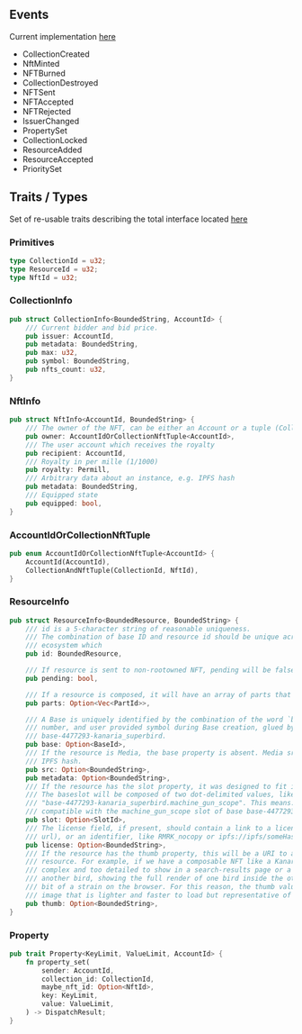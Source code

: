 ## Events

Current implementation [here](https://github.com/rmrk-team/rmrk-substrate/blob/main/pallets/rmrk-core/src/lib.rs#L67-L149)

- CollectionCreated
- NftMinted
- NFTBurned
- CollectionDestroyed
- NFTSent
- NFTAccepted
- NFTRejected
- IssuerChanged
- PropertySet
- CollectionLocked
- ResourceAdded
- ResourceAccepted
- PrioritySet

## Traits / Types

Set of re-usable traits describing the total interface located [here](https://github.com/rmrk-team/rmrk-substrate/tree/main/traits/src)

### Primitives

```rust
type CollectionId = u32;
type ResourceId = u32;
type NftId = u32;
```

### **CollectionInfo**

```rust
pub struct CollectionInfo<BoundedString, AccountId> {
	/// Current bidder and bid price.
	pub issuer: AccountId,
	pub metadata: BoundedString,
	pub max: u32,
	pub symbol: BoundedString,
	pub nfts_count: u32,
}
```

### NftInfo

```rust
pub struct NftInfo<AccountId, BoundedString> {
	/// The owner of the NFT, can be either an Account or a tuple (CollectionId, NftId)
	pub owner: AccountIdOrCollectionNftTuple<AccountId>,
	/// The user account which receives the royalty
	pub recipient: AccountId,
	/// Royalty in per mille (1/1000)
	pub royalty: Permill,
	/// Arbitrary data about an instance, e.g. IPFS hash
	pub metadata: BoundedString,
	/// Equipped state
	pub equipped: bool,
}
```

### AccountIdOrCollectionNftTuple

```rust
pub enum AccountIdOrCollectionNftTuple<AccountId> {
	AccountId(AccountId),
	CollectionAndNftTuple(CollectionId, NftId),
}
```

### ResourceInfo

```rust
pub struct ResourceInfo<BoundedResource, BoundedString> {
	/// id is a 5-character string of reasonable uniqueness.
	/// The combination of base ID and resource id should be unique across the entire RMRK
	/// ecosystem which
	pub id: BoundedResource,

	/// If resource is sent to non-rootowned NFT, pending will be false and need to be accepted
	pub pending: bool,

	/// If a resource is composed, it will have an array of parts that compose it
	pub parts: Option<Vec<PartId>>,

	/// A Base is uniquely identified by the combination of the word `base`, its minting block
	/// number, and user provided symbol during Base creation, glued by dashes `-`, e.g.
	/// base-4477293-kanaria_superbird.
	pub base: Option<BaseId>,
	/// If the resource is Media, the base property is absent. Media src should be a URI like an
	/// IPFS hash.
	pub src: Option<BoundedString>,
	pub metadata: Option<BoundedString>,
	/// If the resource has the slot property, it was designed to fit into a specific Base's slot.
	/// The baseslot will be composed of two dot-delimited values, like so:
	/// "base-4477293-kanaria_superbird.machine_gun_scope". This means: "This resource is
	/// compatible with the machine_gun_scope slot of base base-4477293-kanaria_superbird
	pub slot: Option<SlotId>,
	/// The license field, if present, should contain a link to a license (IPFS or static HTTP
	/// url), or an identifier, like RMRK_nocopy or ipfs://ipfs/someHashOfLicense.
	pub license: Option<BoundedString>,
	/// If the resource has the thumb property, this will be a URI to a thumbnail of the given
	/// resource. For example, if we have a composable NFT like a Kanaria bird, the resource is
	/// complex and too detailed to show in a search-results page or a list. Also, if a bird owns
	/// another bird, showing the full render of one bird inside the other's inventory might be a
	/// bit of a strain on the browser. For this reason, the thumb value can contain a URI to an
	/// image that is lighter and faster to load but representative of this resource.
	pub thumb: Option<BoundedString>,
}
```

### Property

```rust
pub trait Property<KeyLimit, ValueLimit, AccountId> {
	fn property_set(
		sender: AccountId,
		collection_id: CollectionId,
		maybe_nft_id: Option<NftId>,
		key: KeyLimit,
		value: ValueLimit,
	) -> DispatchResult;
}
```
